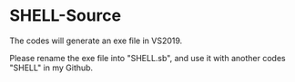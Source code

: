 # SHELL-Source

The codes will generate an exe file in VS2019.

Please rename the exe file into "SHELL.sb", and use it with another codes "SHELL" in my Github.
